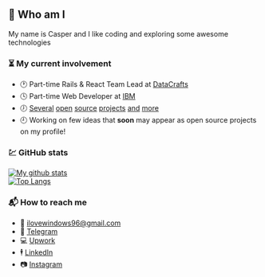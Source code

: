 ## :ghost: Who am I

My name is Casper and I like coding and exploring some awesome technologies

### :hourglass_flowing_sand: My current involvement

- :clock1: Part-time Rails & React Team Lead at [DataCrafts](https://www.datacrafts.io/)
- :clock4: Part-time Web Developer at [IBM](https://www.ibm.com/)
- :clock7: [Several](https://github.com/cxspxr/twoeyes) [open](https://github.com/datacrafts-io/gatsby-opinionated-starter) [source](https://github.com/cxspxr/vue-cli-plugin-coffee) [projects](https://github.com/cxspxr/secure-publish) [and](https://github.com/datacrafts-io/update-notifier-webpack) [more](https://github.com/datacrafts-io/eslint-config-airbnb-base-typescript-prettier)
- :clock9: Working on few ideas that **soon** may appear as open source projects on my profile!

### :chart: GitHub stats

[![My github stats](https://github-readme-stats.vercel.app/api?username=cxspxr&show_icons=true&count_private=true&theme=dark)](https://github.com/anuraghazra/github-readme-stats)  
[![Top Langs](https://github-readme-stats.vercel.app/api/top-langs/?username=cxspxr&exclude_repo=mo,saleor&theme=dark)](https://github.com/anuraghazra/github-readme-stats)

### :mailbox_with_mail: How to reach me
- :email: ilovewindows96@gmail.com
- :speech_balloon: [Telegram](https://t.me/cxspxr)
- :computer: [Upwork](https://upwork.com/fl/yaroslavcasper)
- :business_suit_levitating: [LinkedIn](https://www.linkedin.com/in/yaroslav-kasperovych-b1bb831b0/)
- :camera: [Instagram](https://instagram.com/meacasper)
